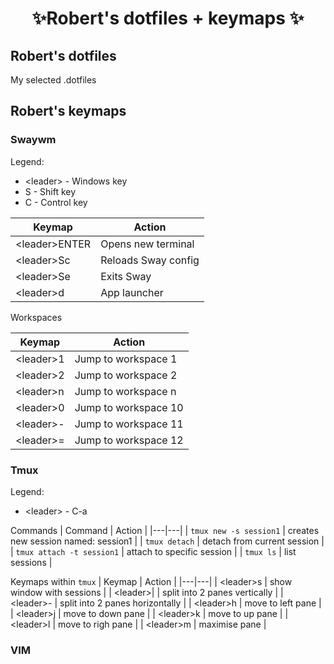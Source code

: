 <h1 align="center"> ✨Robert's dotfiles + keymaps ✨ </h1>

## Robert's dotfiles
My selected .dotfiles

## Robert's keymaps

### Swaywm

Legend:
- \<leader\> - Windows key
- S - Shift key 
- C - Control key 

| Keymap | Action |
|---|---|
| \<leader\>ENTER | Opens new terminal  |
| \<leader\>Sc | Reloads Sway config  |
| \<leader\>Se | Exits Sway |
| \<leader\>d | App launcher|

Workspaces

| Keymap | Action |
|---|---|
| \<leader\>1 | Jump to workspace 1 |
| \<leader\>2 | Jump to workspace 2 |
| \<leader\>n | Jump to workspace n |
| \<leader\>0 | Jump to workspace 10 |
| \<leader\>- | Jump to workspace 11 |
| \<leader\>= | Jump to workspace 12 |

### Tmux

Legend:
- \<leader\> - C-a 

Commands
| Command | Action |
|---|---|
| `tmux new -s session1` | creates new session named: session1 |
| `tmux detach` | detach from current session |
| `tmux attach -t session1` | attach to specific session |
| `tmux ls` | list sessions |

Keymaps within `tmux`
| Keymap | Action |
|---|---|
| \<leader\>s  | show window with sessions |
| \<leader\>\| | split into 2 panes vertically |
| \<leader\>-  | split into 2 panes horizontally |
| \<leader\>h  | move to left pane |
| \<leader\>j  | move to down pane |
| \<leader\>k  | move to up pane |
| \<leader\>l  | move to righ pane |
| \<leader\>m  | maximise pane |

### VIM

